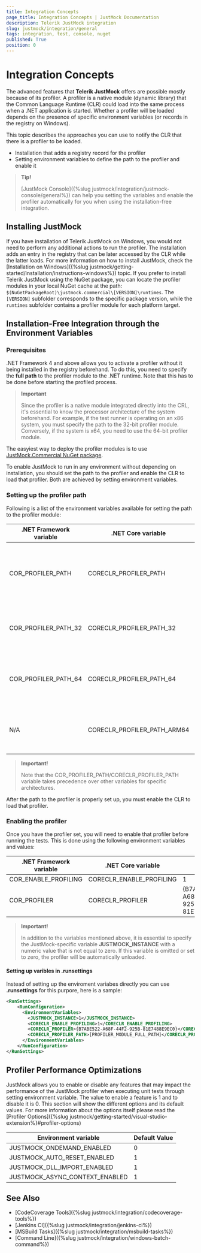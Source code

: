 ```yaml
---
title: Integration Concepts
page_title: Integration Concepts | JustMock Documentation
description: Telerik JustMock integration
slug: justmock/integration/general
tags: integration, test, console, nuget
published: True
position: 0
---
```


# Integration Concepts

 The advanced features that **Telerik JustMock** offers are possible mostly because of its profiler. A profiler is a native module (dynamic library) that the Common Language Runtime (CLR) could load into the same process when a .NET application is started. Whether a profiler will be loaded depends on the presence of specific environment variables (or records in the registry on Windows).

This topic describes the approaches you can use to notify the CLR that there is a profiler to be loaded.
-	Installation that adds a registry record for the profiler
-	Setting environment variables to define the path to the profiler and enable it

> **Tip!**
>
> [JustMock Console]({%slug justmock/integration/justmock-console/general%}) can help you setting the variables and enable the profiler automatically for you when using the installation-free integration.

## Installing JustMock

If you have installation of Telerik JustMock on Windows, you would not need to perform any additional actions to run the profiler. The installation adds an entry in the registry that can be later accessed by the CLR while the latter loads. For more information on how to install JustMock, check the [Installation on Windows]({%slug justmock/getting-started/installation/instructions-windows%}) topic. If you prefer to install Telerik JustMock using the NuGet package, you can locate the profiler modules in your local NuGet cache at the path: `$(NuGetPackageRoot)\justmock.commercial\[VERSION]\runtimes`. The `[VERSION]` subfolder corresponds to the specific package version, while the `runtimes` subfolder contains a profiler module for each platform target.

## Installation-Free Integration through the Environment Variables

### Prerequisites

.NET Framework 4 and above allows you to activate a profiler without it being installed in the registry beforehand. To do this, you need to specify the **full path** to the profiler module to the .NET runtime. Note that this has to be done before starting the profiled process.

> **Important**
>
>	Since the profiler is a native module integrated directly into the CRL, it's essential to know the processor architecture of the system beforehand. For example, if the test runner is operating on an x86 system, you must specify the path to the 32-bit profiler module. Conversely, if the system is x64, you need to use the 64-bit profiler module.

The easyiest way to deploy the profiler modules is to use [JustMock.Commercial NuGet package](#using-the-justmockcommercial-nuget-package).

To enable JustMock to run in any environment without depending on installation, you should set the path to the profiler and enable the CLR to load that profiler. Both are achieved by setting environment variables.

### Setting up the profiler path

Following is a list of the environment variables available for setting the path to the profiler module:

| .NET Framework variable | .NET Core variable | Value |
| ----- | ----- | ----- |
| COR_PROFILER_PATH | CORECLR_PROFILER_PATH | The full path to the profiler module with default system arcitecture. |
| COR_PROFILER_PATH_32 | CORECLR_PROFILER_PATH_32 | The full path to the profiler module for x86 systems. |
| COR_PROFILER_PATH_64 | CORECLR_PROFILER_PATH_64 | The full path to the profiler module for x64 or arm64 systems. |
| N/A | CORECLR_PROFILER_PATH_ARM64 | The full path to the profiler module for arm64 systems. |

> **Important!**
>
> Note that the COR_PROFILER_PATH/CORECLR_PROFILER_PATH variable takes precedence over other variables for specific architectures.

After the path to the profiler is properly set up, you must enable the CLR to load that profiler.

### Enabling the profiler

Once you have the profiler set, you will need to enable that profiler before running the tests. This is done using the following environment variables and values:

| .NET Framework variable | .NET Core variable | Value |
| ----- | ----- | ----- |
| COR_ENABLE_PROFILING | CORECLR_ENABLE_PROFILING | 1 |
| COR_PROFILER | CORECLR_PROFILER | {B7ABE522-A68F-44F2-925B-81E7488E9EC0} |

> **Important!**
>
> In addition to the variables mentioned above, it is essential to specify the JustMock-specific variable **JUSTMOCK_INSTANCE** with a numeric value that is not equal to zero. If this variable is omitted or set to zero, the profiler will be automatically unloaded.

#### Setting up varibles in .runsettings

Instead of setting up the enviroment variabes directly you can use **.runsettings** for this purpore, here is a sample:

```xml
<RunSettings>
    <RunConfiguration>
      <EnvironmentVariables>
        <JUSTMOCK_INSTANCE>1</JUSTMOCK_INSTANCE>
        <CORECLR_ENABLE_PROFILING>1</CORECLR_ENABLE_PROFILING>
        <CORECLR_PROFILER>{B7ABE522-A68F-44F2-925B-81E7488E9EC0}</CORECLR_PROFILER>
        <CORECLR_PROFILER_PATH>[PROFILER_MODULE_FULL_PATH]</CORECLR_PROFILER_PATH>
      </EnvironmentVariables>
    </RunConfiguration>
</RunSettings>
```

## Profiler Performance Optimizations

JustMock allows you to enable or disable any features that may impact the performance of the JustMock profiler when executing unit tests through setting environment variable. The value to enable a feature is 1 and to disable it is 0. This section will show the different options and its default values. For more information about the options itself please read the [Profiler Options]({%slug justmock/getting-started/visual-studio-extension%}#profiler-options)

| Environment variable | Default Value |
| ----- | ----- |
| JUSTMOCK_ONDEMAND_ENABLED | 0 |
| JUSTMOCK_AUTO_RESET_ENABLED | 1 |
| JUSTMOCK_DLL_IMPORT_ENABLED | 1 |
| JUSTMOCK_ASYNC_CONTEXT_ENABLED | 1 |
 
## See Also

 * [CodeCoverage Tools]({%slug justmock/integration/codecoverage-tools%})
 * [Jenkins CI]({%slug justmock/integration/jenkins-ci%})
 * [MSBuild Tasks]({%slug justmock/integration/msbuild-tasks%})
 * [Command Line]({%slug justmock/integration/windows-batch-command%})

